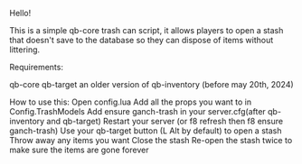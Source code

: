 Hello!

This is a simple qb-core trash can script, it allows players to open a stash that doesn't save to the database so they can dispose of items without littering.

Requirements:

qb-core
qb-target
an older version of qb-inventory (before may 20th, 2024)

How to use this:
Open config.lua
Add all the props you want to in Config.TrashModels
Add ensure ganch-trash in your server.cfg(after qb-inventory and qb-target)
Restart your server (or f8 refresh then f8 ensure ganch-trash)
Use your qb-target button (L Alt by default) to open a stash
Throw away any items you want
Close the stash
Re-open the stash twice to make sure the items are gone forever